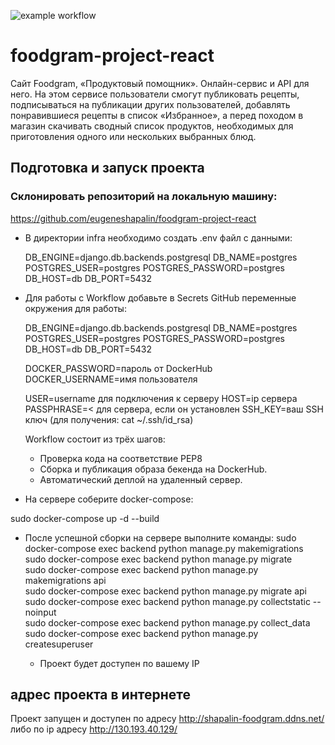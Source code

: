 
![example workflow](https://github.com/eugeneshapalin/yamdb_final/actions/workflows/yamdb_workflow.yml/badge.svg)

# foodgram-project-react

Сайт Foodgram, «Продуктовый помощник». Онлайн-сервис и API для него. На этом сервисе пользователи смогут публиковать рецепты, подписываться на публикации других пользователей, добавлять понравившиеся рецепты в список «Избранное», а перед походом в магазин скачивать сводный список продуктов, необходимых для приготовления одного или нескольких выбранных блюд.

## Подготовка и запуск проекта
### Склонировать репозиторий на локальную машину:

https://github.com/eugeneshapalin/foodgram-project-react

* В директории infra необходимо создать .env файл с данными:
    
    DB_ENGINE=django.db.backends.postgresql
    DB_NAME=postgres
    POSTGRES_USER=postgres
    POSTGRES_PASSWORD=postgres
    DB_HOST=db
    DB_PORT=5432

* Для работы с Workflow добавьте в Secrets GitHub переменные окружения для работы:
    
    DB_ENGINE=django.db.backends.postgresql
    DB_NAME=postgres
    POSTGRES_USER=postgres
    POSTGRES_PASSWORD=postgres
    DB_HOST=db
    DB_PORT=5432
    
    DOCKER_PASSWORD=пароль от DockerHub
    DOCKER_USERNAME=имя пользователя

    USER=username для подключения к серверу
    HOST=ip сервера
    PASSPHRASE=< для сервера, если он установлен
    SSH_KEY=ваш SSH ключ (для получения: cat ~/.ssh/id_rsa)

    Workflow состоит из трёх шагов:
     - Проверка кода на соответствие PEP8
     - Сборка и публикация образа бекенда на DockerHub.
     - Автоматический деплой на удаленный сервер.


* На сервере соберите docker-compose:

sudo docker-compose up -d --build

* После успешной сборки на сервере выполните команды:
    sudo docker-compose exec backend python manage.py makemigrations <br>
    sudo docker-compose exec backend python manage.py migrate <br>
    sudo docker-compose exec backend python manage.py makemigrations api <br>
    sudo docker-compose exec backend python manage.py migrate api <br>
    sudo docker-compose exec backend python manage.py collectstatic --noinput <br>
    sudo docker-compose exec backend python manage.py collect_data <br>
    sudo docker-compose exec backend python manage.py createsuperuser <br> 

    - Проект будет доступен по вашему IP

## адрес проекта в интернете
Проект запущен и доступен по адресу http://shapalin-foodgram.ddns.net/ либо по ip адресу http://130.193.40.129/